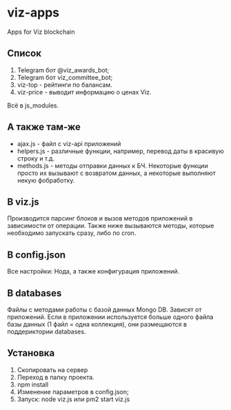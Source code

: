 # viz-apps
 Apps for Viz blockchain

## Список
1. Telegram бот @viz_awards_bot;
2. Telegram бот viz_committee_bot;
3. viz-top - рейтинги по балансам.
4. viz-price - выводит информацию о ценах Viz.

Всё в js_modules.

## А также там-же
- ajax.js - файл с viz-api приложений
- helpers.js - различные функции, например, перевод даты в красивую строку и т.д.
- methods.js - методы отправки данных к БЧ. Некоторые функции просто их вызывают с возвратом данных, а некоторые выполняют некую фобработку.

## В viz.js
Производится парсинг блоков и вызов методов приложений в зависимости от операции. Также ниже вызываются методы, которые необходимо запускать сразу, либо по cron.

## В config.json
Все настройки: Нода, а также конфигурация приложений.

## В databases
Файлы с методами работы с базой данных Mongo DB. Зависят от приложений.
Если в приложении используется больше одного файла базы данных (1 файл = одна коллекция), они размещаются в поддериктории databases.

## Установка
1. Скопировать на сервер
2. Переход в папку проекта.
3. npm install
4. Изменение параметров в config.json;
5. Запуск:
node viz.js или pm2 start viz.js